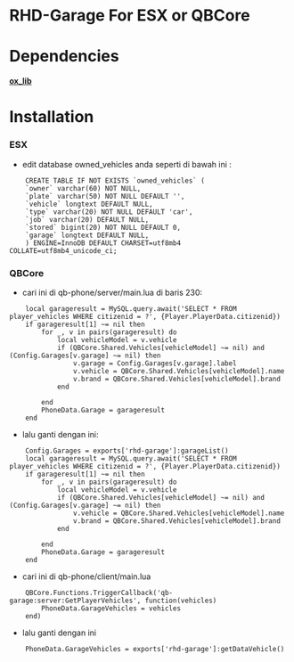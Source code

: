 # RHD-Garage For ESX or QBCore

# Dependencies 
**[ox_lib](https://github.com/overextended/ox_lib/releases)**

# Installation 
### ESX
- edit database owned_vehicles anda seperti di bawah ini :
```
    CREATE TABLE IF NOT EXISTS `owned_vehicles` (
    `owner` varchar(60) NOT NULL,
    `plate` varchar(50) NOT NULL DEFAULT '',
    `vehicle` longtext DEFAULT NULL,
    `type` varchar(20) NOT NULL DEFAULT 'car',
    `job` varchar(20) DEFAULT NULL,
    `stored` bigint(20) NOT NULL DEFAULT 0,
    `garage` longtext DEFAULT NULL,
    ) ENGINE=InnoDB DEFAULT CHARSET=utf8mb4 COLLATE=utf8mb4_unicode_ci;
```

### QBCore
- cari ini di qb-phone/server/main.lua di baris 230:
```
    local garageresult = MySQL.query.await('SELECT * FROM player_vehicles WHERE citizenid = ?', {Player.PlayerData.citizenid})
    if garageresult[1] ~= nil then
        for _, v in pairs(garageresult) do
            local vehicleModel = v.vehicle
            if (QBCore.Shared.Vehicles[vehicleModel] ~= nil) and (Config.Garages[v.garage] ~= nil) then
                v.garage = Config.Garages[v.garage].label
                v.vehicle = QBCore.Shared.Vehicles[vehicleModel].name
                v.brand = QBCore.Shared.Vehicles[vehicleModel].brand
            end

        end
        PhoneData.Garage = garageresult
    end
```
- lalu ganti dengan ini:
```
    Config.Garages = exports['rhd-garage']:garageList()
    local garageresult = MySQL.query.await('SELECT * FROM player_vehicles WHERE citizenid = ?', {Player.PlayerData.citizenid})
    if garageresult[1] ~= nil then
        for _, v in pairs(garageresult) do
            local vehicleModel = v.vehicle
            if (QBCore.Shared.Vehicles[vehicleModel] ~= nil) and (Config.Garages[v.garage] ~= nil) then
                v.vehicle = QBCore.Shared.Vehicles[vehicleModel].name
                v.brand = QBCore.Shared.Vehicles[vehicleModel].brand
            end

        end
        PhoneData.Garage = garageresult
    end
```

- cari ini di qb-phone/client/main.lua
```
    QBCore.Functions.TriggerCallback('qb-garage:server:GetPlayerVehicles', function(vehicles)
        PhoneData.GarageVehicles = vehicles
    end)
```
- lalu ganti dengan ini 
```
    PhoneData.GarageVehicles = exports['rhd-garage']:getDataVehicle()
```
